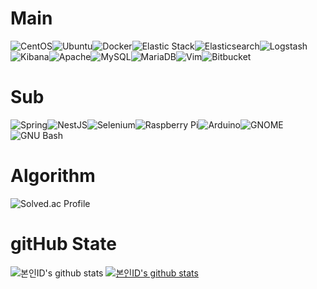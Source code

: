 <h1>Main</h1>

<img alt="CentOS" src ="https://img.shields.io/badge/CentOS-262577.svg?&style=for-the-badge&logo=CentOS&logoColor=white"/><img alt="Ubuntu" src ="https://img.shields.io/badge/Ubuntu-E95420.svg?&style=for-the-badge&logo=Ubuntu&logoColor=white"/><img alt="Docker" src ="https://img.shields.io/badge/Docker-24496ED.svg?&style=for-the-badge&logo=Docker&logoColor=white"/><img alt="Elastic Stack" src ="https://img.shields.io/badge/Elastic Stack-005571.svg?&style=for-the-badge&logo=Elastic Stack&logoColor=white"/><img alt="Elasticsearch" src ="https://img.shields.io/badge/Elasticsearch-005571.svg?&style=for-the-badge&logo=Elasticsearch&logoColor=white"/><img alt="Logstash" src ="https://img.shields.io/badge/Logstash-005571.svg?&style=for-the-badge&logo=Logstash&logoColor=white"/><img alt="Kibana" src ="https://img.shields.io/badge/Kibana-005571.svg?&style=for-the-badge&logo=Kibana&logoColor=white"/><img alt="Apache" src ="https://img.shields.io/badge/Apache-D22128.svg?&style=for-the-badge&logo=Apache&logoColor=white"/><img alt="MySQL" src ="https://img.shields.io/badge/MySQL-4479A1.svg?&style=for-the-badge&logo=MySQL&logoColor=white"/><img alt="MariaDB" src ="https://img.shields.io/badge/MariaDB-003545.svg?&style=for-the-badge&logo=MariaDB&logoColor=white"/><img alt="Vim" src ="https://img.shields.io/badge/Vim-019733.svg?&style=for-the-badge&logo=Vim&logoColor=white"/><img alt="Bitbucket" src ="https://img.shields.io/badge/Bitbucket-0032CC.svg?&style=for-the-badge&logo=Bitbucket&logoColor=white"/>

<h1>Sub</h1>

<img alt="Spring" src ="https://img.shields.io/badge/Spring-6DB33F.svg?&style=for-the-badge&logo=Spring&logoColor=white"/><img alt="NestJS" src ="https://img.shields.io/badge/NestJS-E0234E.svg?&style=for-the-badge&logo=NestJS&logoColor=white"/><img alt="Selenium" src ="https://img.shields.io/badge/Selenium-43B02A.svg?&style=for-the-badge&logo=Selenium&logoColor=white"/><img alt="Raspberry Pi" src ="https://img.shields.io/badge/Raspberry Pi-A22846.svg?&style=for-the-badge&logo=Raspberry Pi&logoColor=white"/><img alt="Arduino" src ="https://img.shields.io/badge/Arduino-00979D.svg?&style=for-the-badge&logo=Arduino&logoColor=white"/><img alt="GNOME" src ="https://img.shields.io/badge/GNOME-4A86CF.svg?&style=for-the-badge&logo=GNOME&logoColor=white"/><img alt="GNU Bash" src ="https://img.shields.io/badge/GNU Bash-4EAA25.svg?&style=for-the-badge&logo=GNU Bash&logoColor=white"/>

<h1>Algorithm</h1>

![Solved.ac Profile](http://mazassumnida.wtf/api/v2/generate_badge?boj=vidigummy)


<h1>gitHub State</h1>

![본인ID's github stats](https://github-readme-stats.vercel.app/api?username=vidigummy&show_icons=true)
[![본인ID's github stats](https://github-readme-stats.vercel.app/api/top-langs/?username=vidigummy&show_icons=true&hide_border=true&title_color=004386&icon_color=004386&layout=compact)](https://github.com/vidigummy)
